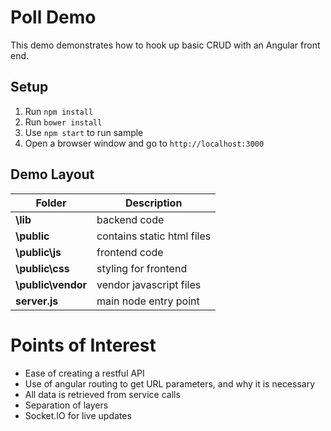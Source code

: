 # Poll Demo

This demo demonstrates how to hook up basic CRUD with an Angular front end.

## Setup

1. Run `npm install`
2. Run `bower install`
3. Use `npm start` to run sample
4. Open a browser window and go to `http://localhost:3000`

## Demo Layout

| Folder | Description |
|-----------------|-------------------------------------|
|**\lib**		  | backend code  						|
|**\public**		  |	contains static html files			|
|**\public\js**       | frontend code  						|
|**\public\css**	  |	styling for frontend				|
|**\public\vendor**	  |	vendor javascript files				|
|**server.js** 		  |	main node entry point				|

# Points of Interest

* Ease of creating a restful API
* Use of angular routing to get URL parameters, and why it is necessary
* All data is retrieved from service calls
* Separation of layers 
* Socket.IO for live updates
